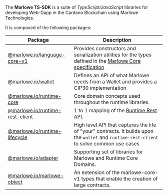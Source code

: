 The **Marlowe TS-SDK** is a suite of _TypeScript/JavaScript_ libraries for developing Web-Dapp in the Cardano Blockchain using Marlowe Technologies.

It is composed of the following packages:

| Package                                                                           | Description                                                                                                                                                                              |
| --------------------------------------------------------------------------------- | ---------------------------------------------------------------------------------------------------------------------------------------------------------------------------------------- |
| [@marlowe.io/language-core-v1](./modules/_marlowe_io_language_core_v1.html)       | Provides constructors and serialization utilities for the types defined in the [Marlowe Core specification](https://github.com/input-output-hk/marlowe/releases/download/v3/Marlowe.pdf) |
| [@marlowe.io/wallet](./modules/_marlowe_io_wallet.html)                           | Defines an API of what Marlowe needs from a Wallet and provides a CIP30 implementation                                                                                                   |
| [@marlowe.io/runtime-core](./modules/_marlowe_io_runtime_core.html)               | Core domain concepts used throughout the runtime libraries.                                                                                                                              |
| [@marlowe.io/runtime-rest-client](./modules/_marlowe_io_runtime_rest_client.html) | 1 to 1 mapping of the [Runtime Rest API](https://docs.marlowe.iohk.io/api/introduction).                                                                                                 |
| [@marlowe.io/runtime-lifecycle](./modules/_marlowe_io_runtime_lifecycle.html)     | High level API that captures the life of "your" contracts. It builds upon the `wallet` and `runtime-rest-client` to solve common use cases                                               |
| [@marlowe.io/adapter](./modules/_marlowe_io_adapter.html)                         | Supporting set of libraries for Marlowe and Runtime Core Domains.                                                                                                                        |
| [@marlowe.io/marlowe-object](./modules/_marlowe_io_marlowe_object.html)           | An extension of the marlowe-core-v1 types that enable the creation of large contracts.                                                                                                                                              |
